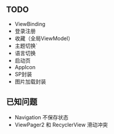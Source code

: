 ## TODO
- ViewBinding
- 登录注册
- 收藏（全局ViewModel）
- 主题切换`
- 语言切换
- 启动页
- AppIcon
- SP封装
- 图片加载封装

## 已知问题
- Navigation 不保存状态
- ViewPager2 和 RecyclerView 滑动冲突